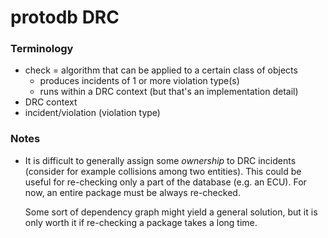 # protodb DRC

### Terminology

- check = algorithm that can be applied to a certain class of objects
	- produces incidents of 1 or more violation type(s)
	- runs within a DRC context (but that's an implementation detail)
- DRC context
- incident/violation (violation type)

### Notes

- It is difficult to generally assign some *ownership* to DRC incidents (consider for example collisions among two
  entities). This could be useful for re-checking only a part of the database (e.g. an ECU). For now, an entire package
  must be always re-checked.
  
  Some sort of dependency graph might yield a general solution, but it is only worth it if re-checking a package takes
  a long time.